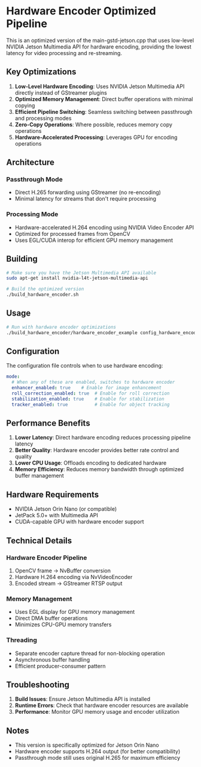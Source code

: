 # Hardware Encoder Optimized Pipeline

This is an optimized version of the main-gstd-jetson.cpp that uses low-level NVIDIA Jetson Multimedia API for hardware encoding, providing the lowest latency for video processing and re-streaming.

## Key Optimizations

1. **Low-Level Hardware Encoding**: Uses NVIDIA Jetson Multimedia API directly instead of GStreamer plugins
2. **Optimized Memory Management**: Direct buffer operations with minimal copying
3. **Efficient Pipeline Switching**: Seamless switching between passthrough and processing modes
4. **Zero-Copy Operations**: Where possible, reduces memory copy operations
5. **Hardware-Accelerated Processing**: Leverages GPU for encoding operations

## Architecture

### Passthrough Mode
- Direct H.265 forwarding using GStreamer (no re-encoding)
- Minimal latency for streams that don't require processing

### Processing Mode
- Hardware-accelerated H.264 encoding using NVIDIA Video Encoder API
- Optimized for processed frames from OpenCV
- Uses EGL/CUDA interop for efficient GPU memory management

## Building

```bash
# Make sure you have the Jetson Multimedia API available
sudo apt-get install nvidia-l4t-jetson-multimedia-api

# Build the optimized version
./build_hardware_encoder.sh
```

## Usage

```bash
# Run with hardware encoder optimizations
./build_hardware_encoder/hardware_encoder_example config_hardware_encoder.yaml
```

## Configuration

The configuration file controls when to use hardware encoding:

```yaml
mode:
  # When any of these are enabled, switches to hardware encoder
  enhancer_enabled: true    # Enable for image enhancement
  roll_correction_enabled: true  # Enable for roll correction
  stabilization_enabled: true    # Enable for stabilization
  tracker_enabled: true          # Enable for object tracking
```

## Performance Benefits

1. **Lower Latency**: Direct hardware encoding reduces processing pipeline latency
2. **Better Quality**: Hardware encoder provides better rate control and quality
3. **Lower CPU Usage**: Offloads encoding to dedicated hardware
4. **Memory Efficiency**: Reduces memory bandwidth through optimized buffer management

## Hardware Requirements

- NVIDIA Jetson Orin Nano (or compatible)
- JetPack 5.0+ with Multimedia API
- CUDA-capable GPU with hardware encoder support

## Technical Details

### Hardware Encoder Pipeline
1. OpenCV frame → NvBuffer conversion
2. Hardware H.264 encoding via NvVideoEncoder
3. Encoded stream → GStreamer RTSP output

### Memory Management
- Uses EGL display for GPU memory management
- Direct DMA buffer operations
- Minimizes CPU-GPU memory transfers

### Threading
- Separate encoder capture thread for non-blocking operation
- Asynchronous buffer handling
- Efficient producer-consumer pattern

## Troubleshooting

1. **Build Issues**: Ensure Jetson Multimedia API is installed
2. **Runtime Errors**: Check that hardware encoder resources are available
3. **Performance**: Monitor GPU memory usage and encoder utilization

## Notes

- This version is specifically optimized for Jetson Orin Nano
- Hardware encoder supports H.264 output (for better compatibility)
- Passthrough mode still uses original H.265 for maximum efficiency
